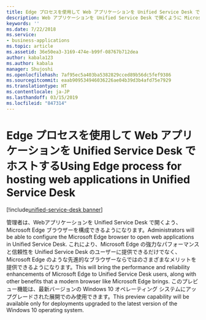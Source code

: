 ```yaml
---
title: Edge プロセスを使用して Web アプリケーションを Unified Service Desk でホストする
description: Web アプリケーションを Unified Service Desk で開くように Microsoft Edge ブラウザーを構成できます。
keywords: ''
ms.date: 7/22/2018
ms.service:
- business-applications
ms.topic: article
ms.assetid: 36e50ea3-3169-474e-b99f-08767b712dea
author: kabala123
ms.author: kabala
manager: Shujoshi
ms.openlocfilehash: 7af95ec5a403ba5382829cced89b56dc5fef9386
ms.sourcegitcommit: eaab909534946036226ae04b39d3b4afd75e7929
ms.translationtype: HT
ms.contentlocale: ja-JP
ms.lasthandoff: 03/15/2019
ms.locfileid: "847314"
---
```

#  <a name="using-edge-process-for-hosting-web-applications-in-unified-service-desk"></a><span data-ttu-id="28305-103">Edge プロセスを使用して Web アプリケーションを Unified Service Desk でホストする</span><span class="sxs-lookup"><span data-stu-id="28305-103">Using Edge process for hosting web applications in Unified Service Desk</span></span>

[!include[unified-service-desk banner](../../../includes/unified-service-desk.md)]

<span data-ttu-id="28305-104">管理者は、Webアプリケーションを Unified Service Desk で開くよう、Microsoft Edge ブラウザーを構成できるようになります。</span><span class="sxs-lookup"><span data-stu-id="28305-104">Administrators will be able to configure the Microsoft Edge browser to open web applications in Unified Service Desk.</span></span> <span data-ttu-id="28305-105">これにより、Microsoft Edge の強力なパフォーマンスと信頼性を Unified Service Desk のユーザーに提供できるだけでなく、Microsoft Edge のような先進的なブラウザーならではのさまざまなメリットを提供できるようになります。</span><span class="sxs-lookup"><span data-stu-id="28305-105">This will bring the performance and reliability enhancements of Microsoft Edge to Unified Service Desk users, along with other benefits that a modern browser like Microsoft Edge brings.</span></span> <span data-ttu-id="28305-106">このプレビュー機能は、最新バージョンの Windows 10 オペレーティング システムにアップグレードされた展開でのみ使用できます。</span><span class="sxs-lookup"><span data-stu-id="28305-106">This preview capability will be available only for deployments upgraded to the latest version of the Windows 10 operating system.</span></span>
